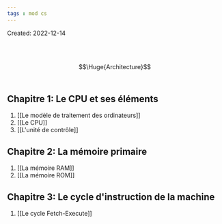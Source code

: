 ```yaml
---
tags : mod cs
---
```

Created: 2022-12-14

<br/>
<br/>

$$\Huge{Architecture}$$
<br/>

## **Chapitre 1:** Le CPU et ses éléments
1. [[Le modèle de traitement des ordinateurs]] 
2. [[Le CPU]] 
3. [[L'unité de contrôle]] 

## **Chapitre 2:**  La mémoire primaire
1. [[La mémoire RAM]] 
2. [[La mémoire ROM]] 


## **Chapitre 3:** Le cycle d'instruction de la machine  
1. [[Le cycle Fetch-Execute]]
